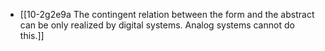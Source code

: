 - [[10-2g2e9a The contingent relation between the form and the abstract can be only realized by digital systems. Analog systems cannot do this.]]

